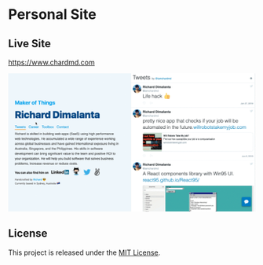 # Personal Site

## Live Site

<a href="https://www.chardmd.com" target="_blank">https://www.chardmd.com</a>

![Alt Text](screenshot.gif)

## License

This project is released under the [MIT License](License).
